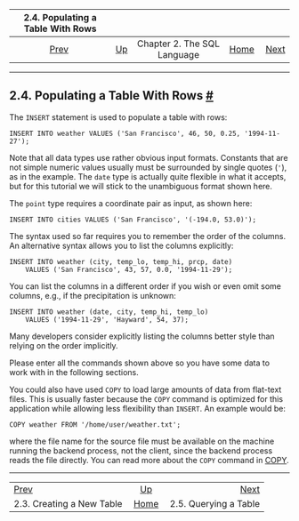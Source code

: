 <!--?xml version="1.0" encoding="UTF-8" standalone="no"?-->

|             2.4. Populating a Table With Rows            |                                                       |                             |                                                       |                                                       |
| :------------------------------------------------------: | :---------------------------------------------------- | :-------------------------: | ----------------------------------------------------: | ----------------------------------------------------: |
| [Prev](tutorial-table.html "2.3. Creating a New Table")  | [Up](tutorial-sql.html "Chapter 2. The SQL Language") | Chapter 2. The SQL Language | [Home](index.html "PostgreSQL 17devel Documentation") |  [Next](tutorial-select.html "2.5. Querying a Table") |

***

## 2.4. Populating a Table With Rows [#](#TUTORIAL-POPULATE)

[]()

The `INSERT` statement is used to populate a table with rows:

    INSERT INTO weather VALUES ('San Francisco', 46, 50, 0.25, '1994-11-27');

Note that all data types use rather obvious input formats. Constants that are not simple numeric values usually must be surrounded by single quotes (`'`), as in the example. The `date` type is actually quite flexible in what it accepts, but for this tutorial we will stick to the unambiguous format shown here.

The `point` type requires a coordinate pair as input, as shown here:

    INSERT INTO cities VALUES ('San Francisco', '(-194.0, 53.0)');

The syntax used so far requires you to remember the order of the columns. An alternative syntax allows you to list the columns explicitly:

    INSERT INTO weather (city, temp_lo, temp_hi, prcp, date)
        VALUES ('San Francisco', 43, 57, 0.0, '1994-11-29');

You can list the columns in a different order if you wish or even omit some columns, e.g., if the precipitation is unknown:

    INSERT INTO weather (date, city, temp_hi, temp_lo)
        VALUES ('1994-11-29', 'Hayward', 54, 37);

Many developers consider explicitly listing the columns better style than relying on the order implicitly.

Please enter all the commands shown above so you have some data to work with in the following sections.

[]()You could also have used `COPY` to load large amounts of data from flat-text files. This is usually faster because the `COPY` command is optimized for this application while allowing less flexibility than `INSERT`. An example would be:

    COPY weather FROM '/home/user/weather.txt';

where the file name for the source file must be available on the machine running the backend process, not the client, since the backend process reads the file directly. You can read more about the `COPY` command in [COPY](sql-copy.html "COPY").

***

|                                                          |                                                       |                                                       |
| :------------------------------------------------------- | :---------------------------------------------------: | ----------------------------------------------------: |
| [Prev](tutorial-table.html "2.3. Creating a New Table")  | [Up](tutorial-sql.html "Chapter 2. The SQL Language") |  [Next](tutorial-select.html "2.5. Querying a Table") |
| 2.3. Creating a New Table                                | [Home](index.html "PostgreSQL 17devel Documentation") |                                 2.5. Querying a Table |

